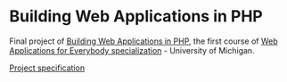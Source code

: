 # Building Web Applications in PHP
Final project of [Building Web Applications in PHP](https://www.coursera.org/learn/web-applications-php/), the first course of [Web Applications for Everybody specialization](https://www.coursera.org/specializations/web-applications) - University of Michigan.

[Project specification](https://www.wa4e.com/assn/rps/)

